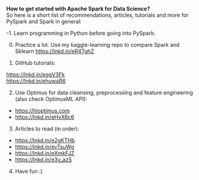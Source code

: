 
__How to get started with Apache Spark for Data Science?__  
So here is a short list of recommendations, articles, tutorials and more for PySpark and Spark in general:  

-1. Learn programming in Python before going into PySpark.  

0. Practice a lot. Use my kaggle-learning repo to compare Spark and Sklearn https://lnkd.in/eR4TghZ  

1.  GitHub tutorials:  

https://lnkd.in/eggV3Fk  
https://lnkd.in/ehuwaR6  

2. Use Optimus for data cleansing, preprocessing and feature engineering (also check OptimusML API):  

- https://hioptimus.com  
- https://lnkd.in/eHvX6c6  

3. Articles to read (in order):  
- https://lnkd.in/e2gKTHb  
- https://lnkd.in/evTsuWg  
- https://lnkd.in/eXmkFJZ  
- https://lnkd.in/e3v_azS  

4. Have fun :)  



